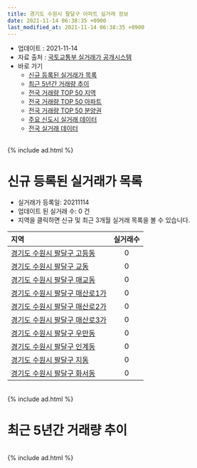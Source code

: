 ```yaml
---
title: 경기도 수원시 팔달구 아파트 실거래 정보
date: 2021-11-14 06:38:35 +0900
last_modified_at: 2021-11-14 06:38:35 +0900
---
```


* 업데이트 : 2021-11-14
* 자료 출처 : [국토교통부 실거래가 공개시스템](http://rt.molit.go.kr)
* 바로 가기
    * [신규 등록된 실거래가 목록](#신규-등록된-실거래가-목록)
    * [최근 5년간 거래량 추이](#최근-5년간-거래량-추이)
    * [전국 거래량 TOP 50 지역](https://inasie.github.io/apt-trade-info/최근-3개월-전국에서-가장-거래가-많이-발생한-지역)
    * [전국 거래량 TOP 50 아파트](https://inasie.github.io/apt-trade-info/최근-3개월-전국에서-가장-거래가-많이-발생한-아파트)
    * [전국 거래량 TOP 50 분양권](https://inasie.github.io/apt-trade-info/최근-3개월-전국에서-가장-거래가-많이-발생한-분양권)
    * [주요 신도시 실거래 데이터](https://inasie.github.io/apt-trade-info/주요-신도시)
    * [전국 실거래 데이터](https://inasie.github.io/apt-trade-info/전국)

<br>
{% include ad.html %}
<br>

# 신규 등록된 실거래가 목록
* 실거래가 등록일: 20211114
* 업데이트 된 실거래 수: 0 건
* 지역을 클릭하면 신규 및 최근 3개월 실거래 목록을 볼 수 있습니다.


|지역|실거래수|
|:---|:---:|
|[경기도 수원시 팔달구 고등동](https://inasie.github.io/apt-trade-info/경기도-수원시-팔달구-고등동)|0|
|[경기도 수원시 팔달구 교동](https://inasie.github.io/apt-trade-info/경기도-수원시-팔달구-교동)|0|
|[경기도 수원시 팔달구 매교동](https://inasie.github.io/apt-trade-info/경기도-수원시-팔달구-매교동)|0|
|[경기도 수원시 팔달구 매산로1가](https://inasie.github.io/apt-trade-info/경기도-수원시-팔달구-매산로1가)|0|
|[경기도 수원시 팔달구 매산로2가](https://inasie.github.io/apt-trade-info/경기도-수원시-팔달구-매산로2가)|0|
|[경기도 수원시 팔달구 매산로3가](https://inasie.github.io/apt-trade-info/경기도-수원시-팔달구-매산로3가)|0|
|[경기도 수원시 팔달구 우만동](https://inasie.github.io/apt-trade-info/경기도-수원시-팔달구-우만동)|0|
|[경기도 수원시 팔달구 인계동](https://inasie.github.io/apt-trade-info/경기도-수원시-팔달구-인계동)|0|
|[경기도 수원시 팔달구 지동](https://inasie.github.io/apt-trade-info/경기도-수원시-팔달구-지동)|0|
|[경기도 수원시 팔달구 화서동](https://inasie.github.io/apt-trade-info/경기도-수원시-팔달구-화서동)|0|


<br>
{% include ad.html %}
<br>

# 최근 5년간 거래량 추이


<div style="width:100%;">
    <canvas id="deal_progress" height="200"></canvas>
</div>

<script>
new Chart(document.getElementById("deal_progress"), {
    type: 'line',
    data: {
        labels: ['201611','201612','201701','201702','201703','201704','201705','201706','201707','201708','201709','201710','201711','201712','201801','201802','201803','201804','201805','201806','201807','201808','201809','201810','201811','201812','201901','201902','201903','201904','201905','201906','201907','201908','201909','201910','201911','201912','202001','202002','202003','202004','202005','202006','202007','202008','202009','202010','202011','202012','202101','202102','202103','202104','202105','202106','202107','202108','202109','202110','202111'],
        datasets: [{
            label: '매매',
            pointRadius: 1,
            data: [171, 120, 103, 114, 189, 148, 198, 189, 195, 159, 182, 154, 189, 245, 204, 153, 240, 180, 191, 207, 171, 194, 296, 297, 163, 196, 98, 78, 137, 177, 161, 132, 146, 116, 246, 202, 294, 377, 426, 366, 122, 104, 96, 264, 289, 314, 198, 280, 329, 472, 313, 237, 214, 272, 437, 145, 127, 81, 76, 62, 6],
            borderColor: "rgba(255, 201, 14, 1)",
            backgroundColor: "rgba(255, 201, 14, 0.5)",
            fill: false,
            lineTension: 0
        },{
            label: '전월세',
            pointRadius: 1,
            data: [134, 117, 145, 145, 142, 105, 126, 109, 122, 135, 122, 111, 144, 143, 172, 192, 162, 114, 115, 96, 121, 108, 123, 154, 115, 152, 178, 141, 174, 141, 157, 183, 187, 117, 141, 173, 147, 173, 165, 255, 155, 148, 134, 172, 144, 144, 152, 143, 142, 177, 201, 271, 279, 549, 450, 256, 260, 238, 154, 153, 22],
            borderColor: "rgba(0, 141, 185, 1)",
            backgroundColor: "rgba(0, 141, 185, 0.5)",
            fill: false,
            lineTension: 0
        }
        ]
    },
    options: {
        responsive: true,
        title: {
            display: false
        },
        tooltips: {
            mode: 'index',
            intersect: false
        },
        hover: {
            mode: 'nearest',
            intersect: true
        },
        scales: {
            xAxes: [{
                display: true,
                scaleLabel: {
                    display: true,
                    labelString: '년/월'
                }
            }],
            yAxes: [{
                display: true,
                ticks: {
                    suggestedMin: 0,
                },
                scaleLabel: {
                    display: true,
                    labelString: '실거래 수'
                }
            }]
        }
    }
});

</script>


<br>
{% include ad.html %}
<br>

